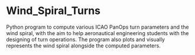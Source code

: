 # Wind_Spiral_Turns
Python program to compute various ICAO PanOps turn parameters and the wind spiral, with the aim to help aeronautical 
engineering students with the designing of turn operations. The program also plots and visually represents the wind
spiral alongside the computed parameters.
